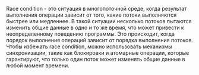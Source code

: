 Race condition - это ситуация в многопоточной среде, когда результат выполнения операции зависит от того, какие потоки выполняются быстрее или медленнее. В такой ситуации несколько потоков пытаются изменить общие данные в одно и то же время, что может привести к неопределенному поведению программы. Это происходит, когда порядок выполнения операций зависит от порядка выполнения потоков. Чтобы избежать race condition, можно использовать механизмы синхронизации, такие как блокировки и атомарные операции, которые гарантируют, что только один поток может изменять общие данные в любой момент времени.
